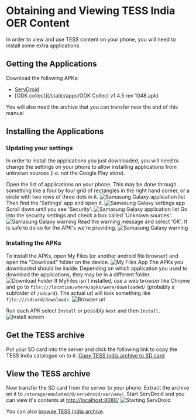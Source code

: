 Obtaining and Viewing TESS India OER Content
============================================

In order to view and use TESS content on your phone, you will need to install some extra applications.

Getting the Applications
------------------------

Download the following APKs:

* [ServDroid](/static/apps/org.servDroid.web_1000300.apk) 
* [ODK collect](/static/apps/ODK Collect v1.4.5 rev 1048.apk)

You will also need the archive that you can transfer near the end of this manual

Installing the Applications
---------------------------

### Updating your settings ###

In order to install the applications you just downloaded, you will need to change the settings on your phone to allow installing applications from unknown sources (i.e. not the Google Play store).

Open the list of applications on your phone. This may be done through something like a four by four grid of rectangles in the right hand corner, or a circle with two rows of three dots in it.
![Samasung Galaxy application list](/static/images/samsung_galaxy_application_list_tiny.png)
Then find the 'Settings' app and open it.
![Samasung Galaxy settings app](/static/images/samsung_galaxy_settings_app_tiny.png)
Scroll down until you see 'Security'.
![Samasung Galaxy application list](/static/images/samsung_galaxy_security_tiny.png)
Go into the security settings and check a box called 'Unknown sources'.
![Samasung Galaxy warning](/static/images/samsung_galaxy_unknown_sources_tiny.png)
Read the warning message and select 'OK'. It is safe to do so for the APK's we're providing.
![Samasung Galaxy warning](/static/images/samsung_galaxy_warning.png)

### Installing the APKs ###

To install the APKs, open My Files (or another android file browser) and open the "Download" folder on the device.
![My Files App](/static/images/my_files_tiny.png)
The APKs you downloaded should be inside. Depending on which application you used to download the applications, they may be in a different folder.
![Download Folder](/static/images/download_folder_tiny.png)
If MyFiles isn't installed, use a web browser like Chrome and go to `file:///location/where/apks/were/downloaded/` (probably a subfolder of `/sdcard`). The actual url will look something like `file:///sdcard/Download/`.
![Browser url](/static/images/browser_url_tiny.png)

Run each APK select `Install` or possibly `Next` and then `Install`.
![Install screen](/static/images/install.png)

Get the TESS archive
--------------------

Put your SD card into the server and click the following link to copy the TESS India catalogue on to it. [Copy TESS India archive to SD card](copy_tess_india.html)

View the TESS archive
---------------------

Now transfer the SD card from the server to your phone. Extract the archive on it to `/storage/emulated/0/servdroid/var/www/`. Start ServDroid and you can view it's contents at [http://localhost:8080/](http://localhost:8080/)
![Starting ServDroid](/static/images/starting_servdroid_tiny.png)

You can also [browse TESS India archive](tess.html).
